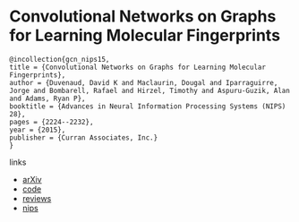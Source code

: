 # Convolutional Networks on Graphs for Learning Molecular Fingerprints

```
@incollection{gcn_nips15,
title = {Convolutional Networks on Graphs for Learning Molecular Fingerprints},
author = {Duvenaud, David K and Maclaurin, Dougal and Iparraguirre, Jorge and Bombarell, Rafael and Hirzel, Timothy and Aspuru-Guzik, Alan and Adams, Ryan P},
booktitle = {Advances in Neural Information Processing Systems (NIPS) 28},
pages = {2224--2232},
year = {2015},
publisher = {Curran Associates, Inc.}
}

```

links
- [arXiv](https://arxiv.org/abs/1509.09292)
- [code](https://github.com/HIPS/neural-fingerprint)
- [reviews](https://media.nips.cc/nipsbooks/nipspapers/paper_files/nips28/reviews/1321.html)
- [nips](https://papers.nips.cc/paper/5954-convolutional-networks-on-graphs-for-learning-molecular-fingerprints)
